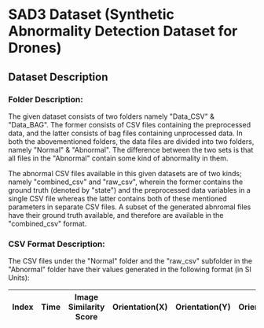 # SAD3 Dataset (Synthetic Abnormality Detection Dataset for Drones)

## Dataset Description

### Folder Description:

The given dataset consists of two folders namely "Data_CSV" & "Data_BAG". The former consists of CSV files containing the preprocessed data, and the latter consists of bag files containing unprocessed data. In both the abovementioned folders, the data files are divided into two folders, namely "Normal" & "Abnormal". The difference between the two sets is that all files in the "Abnormal" contain some kind of abnormality in them. 

The abnormal CSV files available in this given datasets are of two kinds; namely "combined_csv" and "raw_csv", wherein the former contains the ground truth (denoted by "state") and the preprocessed data variables in a single CSV file whereas the latter contains both of these mentioned parameters in separate CSV files. A subset of the generated abnromal files have their ground truth available, and therefore are available in the "combined_csv" format.

### CSV Format Description:

The CSV files under the "Normal" folder and the "raw_csv" subfolder in the "Abnormal" folder have their values generated in the following format (in SI Units):


| Index | Time | Image Similarity Score | Orientation(X) | Orientation(Y) | Orientation(Z) | Orientation(W) | Angular Velocity(X) | Angular Velocity(Y) | Angular Velocity(Z) | Linear Acceleration(X) | Linear Acceleration(Y) | Linear Acceleration(Z) | 
| --- | --- | --- | --- | --- | --- | --- | --- | --- | --- | --- | --- | --- |
